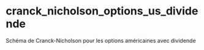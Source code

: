 # cranck_nicholson_options_us_dividende
Schéma de Cranck-Nicholson pour les options américaines avec dividende
